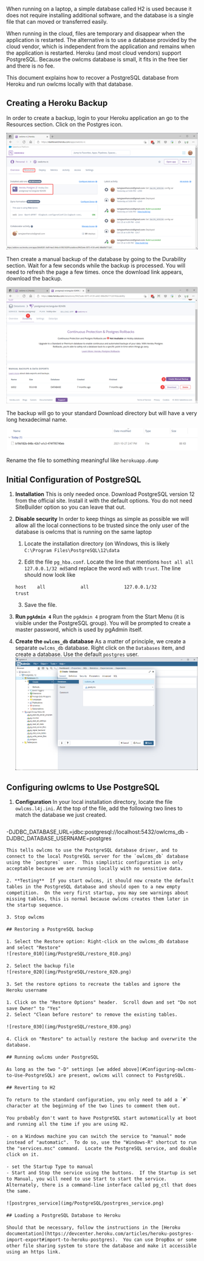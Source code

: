 When running on a laptop, a simple database called H2 is used because it does not require installing additional software, and the database is a single file that can moved or transferred easily.

When running in the cloud, files are temporary and disappear when the application is restarted.  The alternative is to use a database provided by the cloud vendor, which is independent from the application and remains when the application is restarted.  Heroku (and most cloud vendors) support PostgreSQL.  Because the owlcms database is small, it fits in the free tier and there is no fee.

This document explains how to recover a PostgreSQL database from Heroku and run owlcms locally with that database.

## Creating a Heroku Backup

In order to create a backup, login to your Heroku application an go to the Resources section.  Click on the Postgres icon.

![Heroku_010](img/PostgreSQL/Heroku_010.png)

Then create a manual backup of the database by going to the Durability section.  Wait for a few seconds while the backup is processed.  You will need to refresh the page a few times. once the download link appears, download the backup.

![Heroku_020](img/PostgreSQL/Heroku_020.png)

The backup will go to your standard Download directory but will have a very long hexadecimal name.

![LongName](img/PostgreSQL/LongName.png)

Rename the file to something meaningful like  `herokuapp.dump`

## Initial Configuration of PostgreSQL

1. **Installation** This is only needed once.  Download PostgreSQL version 12 from the official site. Install it with the default options. You do not need SiteBuilder option so you can leave that out.
2. **Disable security** In order to keep things as simple as possible we will allow all the local connections to be trusted since the only user of the database is owlcms that is running on the same laptop
   1. Locate the installation directory (on Windows, this is likely
       `C:\Program Files\PostgreSQL\12\data`
       
   2. Edit the file `pg_hba.conf`.  Locate the line that mentions `host all all 127.0.0.1/32 md5`and replace the word `md5` with `trust`. The line should now look like

    ```host    all             all             127.0.0.1/32            trust```
   
   3. Save the file.
3. **Run `pgAdmin 4`** Run the `pgAdmin 4` program from the Start Menu (it is visible under the PostgreSQL group).  You will be prompted to create a master password, which is used by pgAdmin itself.
4. **Create the `owlcms_db` database** As a matter of principle, we create a separate `owlcms_db` database.    Right click on the `Databases` item, and create a database.  Use the default `postgres` user.
   ![create_owlcms_db](img/PostgreSQL/create_owlcms_db.png)

## Configuring owlcms to Use PostgreSQL

1. **Configuration** In your local installation directory, locate the file `owlcms.l4j.ini`.  At the top of the file, add the following two lines to match the database we just created.
   
    ```
-DJDBC_DATABASE_URL=jdbc:postgresql://localhost:5432/owlcms_db
-DJDBC_DATABASE_USERNAME=postgres
   ```
   This tells owlcms to use the PostgreSQL database driver, and to connect to the local PostgreSQL server for the `owlcms_db` database using the `postgres` user.  This simplistic configuration is only acceptable because we are running locally with no sensitive data.

2. **Testing**  If you start owlcms, it should now create the default tables in the PostgreSQL database and should open to a new empty competition.  On the very first startup, you may see warnings about missing tables, this is normal because owlcms creates them later in the startup sequence.

3. Stop owlcms

## Restoring a PostgreSQL backup

1. Select the Restore option: Right-click on the owlcms_db database and select "Restore"
   ![restore_010](img/PostgreSQL/restore_010.png)

2. Select the backup file
   ![restore_020](img/PostgreSQL/restore_020.png)

3. Set the restore options to recreate the tables and ignore the Heroku username

   1. Click on the "Restore Options" header.  Scroll down and set "Do not save Owner" to "Yes"
   2. Select "Clean before restore" to remove the existing tables.

   ![restore_030](img/PostgreSQL/restore_030.png)

4. Click on "Restore" to actually restore the backup and overwrite the database.

## Running owlcms under PostgreSQL

As long as the two "-D" settings [we added above](#Configuring-owlcms-to-Use-PostgreSQL) are present, owlcms will connect to PostgreSQL.

## Reverting to H2

To return to the standard configuration, you only need to add a `#` character at the beginning of the two lines to comment them out.

You probably don't want to have PostgreSQL start automatically at boot and running all the time if you are using H2.  

- on a Windows machine you can switch the service to "manual" mode instead of "automatic".  To do so, use the "Windows-R" shortcut to run the "services.msc" command.  Locate the PostgreSQL service, and double click on it. 

- set the Startup Type to manual
- Start and Stop the service using the buttons.  If the Startup is set to Manual, you will need to use Start to start the service.  Alternately, there is a command-line interface called pg_ctl that does the same.

![postrgres_service](img/PostgreSQL/postrgres_service.png)

## Loading a PostgreSQL Database to Heroku

Should that be necessary, follow the instructions in the [Heroku documentation](https://devcenter.heroku.com/articles/heroku-postgres-import-export#import-to-heroku-postgres).  You can use DropBox or some other file sharing system to store the database and make it accessible using an https link.